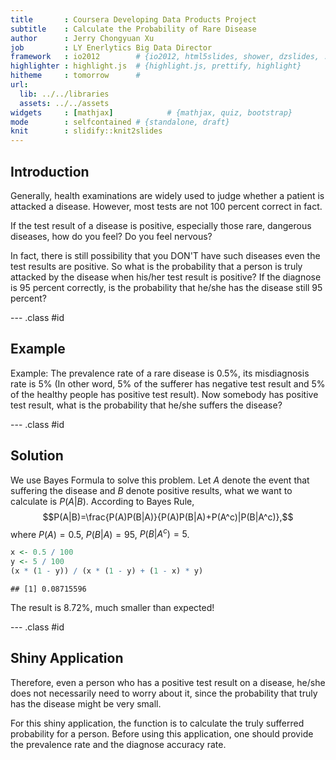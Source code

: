 ```yaml
---
title       : Coursera Developing Data Products Project
subtitle    : Calculate the Probability of Rare Disease
author      : Jerry Chongyuan Xu
job         : LY Enerlytics Big Data Director
framework   : io2012        # {io2012, html5slides, shower, dzslides, ...}
highlighter : highlight.js  # {highlight.js, prettify, highlight}
hitheme     : tomorrow      # 
url:
  lib: ../../libraries
  assets: ../../assets
widgets     : [mathjax]            # {mathjax, quiz, bootstrap}
mode        : selfcontained # {standalone, draft}
knit        : slidify::knit2slides
---
```


## Introduction

Generally, health examinations are widely used to judge whether a patient is attacked a disease. However, most tests are not 100 percent correct in fact. 

If the test result of a disease is positive, especially those rare, dangerous diseases, how do you feel? Do you feel nervous?

In fact, there is still possibility that you DON'T have such diseases even the test results are positive. So what is the probability that a person is truly attacked by the disease when his/her test result is positive? If the diagnose is 95 percent correctly, is the probability that he/she has the disease still 95 percent? 

--- .class #id 

## Example

Example: The prevalence rate of a rare disease is 0.5%, its misdiagnosis rate is 5% (In other word, 5% of the sufferer has negative test result and 5% of the healthy people has positive test result). Now somebody has positive test result, what is the probability that he/she suffers the disease?

--- .class #id

## Solution

We use Bayes Formula to solve this problem. Let $A$ denote the event that suffering the disease and $B$ denote positive results, what we want to calculate is $P(A|B)$. According to Bayes Rule, 
$$P(A|B)=\frac{P(A)P(B|A)}{P(A)P(B|A)+P(A^c)|P(B|A^c)},$$
where $P(A)=0.5%$, $P(B|A)=95%$, $P(B|A^c)=5%$. 

```r
x <- 0.5 / 100
y <- 5 / 100
(x * (1 - y)) / (x * (1 - y) + (1 - x) * y)
```

```
## [1] 0.08715596
```
The result is 8.72%, much smaller than expected! 

--- .class #id

## Shiny Application

Therefore, even a person who has a positive test result on a disease, he/she does not necessarily need to worry about it, since the probability that truly has the disease might be very small. 

For this shiny application, the function is to calculate the truly sufferred probability for a person. Before using this application, one should provide the prevalence rate and the diagnose accuracy rate. 



